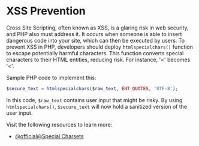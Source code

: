 # XSS Prevention

Cross Site Scripting, often known as XSS, is a glaring risk in web security, and PHP also must address it. It occurs when someone is able to insert dangerous code into your site, which can then be executed by users. To prevent XSS in PHP, developers should deploy `htmlspecialchars()` function to escape potentially harmful characters. This function converts special characters to their HTML entities, reducing risk. For instance, '<' becomes '&lt;'. 

Sample PHP code to implement this: 

```php
$secure_text = htmlspecialchars($raw_text, ENT_QUOTES, 'UTF-8');
```

In this code, `$raw_text` contains user input that might be risky. By using `htmlspecialchars()`, `$secure_text` will now hold a sanitized version of the user input.  

Visit the following resources to learn more:

- [@official@Special Charsets](https://www.php.net/manual/en/function.htmlspecialchars.php)
